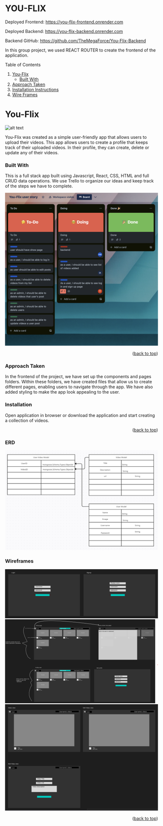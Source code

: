 # YOU-FLIX

Deployed Frontend: https://you-flix-frontend.onrender.com

Deployed Backend: https://you-flix-backend.onrender.com

Backend GitHub: https://github.com/TheMegaForce/You-Flix-Backend

In this group project, we used REACT ROUTER to create the frontend of the application. 


<!--Table of Contents-->
Table of Contents
<ol>
  <li>
    <a href= "#You-Flix">You-Flix </a>
    <ul>
      <li><a href="#Built-with"> Built With</a></li>
    </ul>
    </li>
    <li>
      <a href="#approach-taken">Approach Taken</a>

  <li><a href="#installation-instructions">Installation Instructions</a></li>
<li><a href="#wire-frames">Wire Frames</a></li>       

</ol>

<!--About the Project-->
# You-Flix
![alt text](https://.jpg)

You-Flix was created as a simple user-friendly app that allows users to upload their videos. This app allows users to create a profile that keeps track of their uploaded videos. In their profile, they can create, delete or update any of their videos.

### Built With
This is a full stack app built using Javascript, React, CSS, HTML and full CRUD data operations. We use Trello to organize our ideas and keep track of the steps we have to complete.

![**Project 3 Trello**](images/youflix.jpeg)

<p align="right">(<a href="#top">back to top</a>)</p>

### Approach Taken
In the frontend of the project, we have set up the components and pages folders. Within these folders, we have created files that allow us to create different pages, enabling users to navigate through the app. We have also added styling to make the app look appealing to the user.

### Installation 
Open application in browser or download the application and start creating a collection of videos.

<p align="right">(<a href="#top">back to top</a>)</p>

### ERD
![**Project 3 wireframes**](images/Screenshot%202023-09-27%20172833.png)


### Wireframes
![**Project 3 wireframes**](images/wireframe/Screenshot%202023-09-27%20163928.png)
![**Project 3 wireframes**](images/wireframe/Screenshot%202023-09-27%20161240.png)
![**Project 3 wireframes**](images/wireframe/Screenshot%202023-09-27%20163851.png)


<p align="right">(<a href="#top">back to top</a>)</p>



